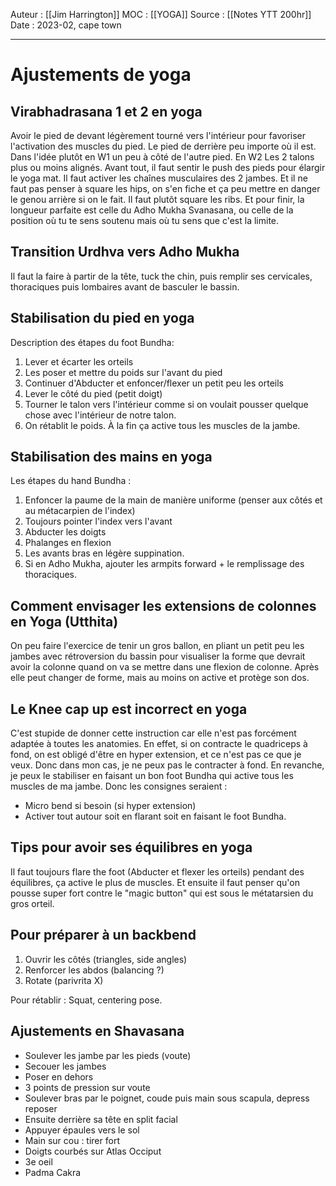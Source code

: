 Auteur : [[Jim Harrington]]
MOC : [[YOGA]] 
Source : [[Notes YTT 200hr]]
Date : 2023-02, cape town
***

# Ajustements de yoga
## Virabhadrasana 1 et 2 en yoga
Avoir le pied de devant légèrement tourné vers l'intérieur pour favoriser l'activation des muscles du pied. Le pied de derrière peu importe où il est. Dans l'idée plutôt en W1 un peu à côté de l'autre pied. En W2 Les 2 talons plus ou moins alignés. Avant tout, il faut sentir le push des pieds pour élargir le yoga mat. Il faut activer les chaînes musculaires des 2 jambes. Et il ne faut pas penser à square les hips, on s'en fiche et ça peu mettre en danger le genou arrière si on le fait. Il faut plutôt square les ribs. Et pour finir, la longueur parfaite est celle du Adho Mukha Svanasana, ou celle de la position où tu te sens soutenu mais où tu sens que c'est la limite. 

## Transition Urdhva vers Adho Mukha
Il faut la faire à partir de la tête, tuck the chin, puis remplir ses cervicales, thoraciques puis lombaires avant de basculer le bassin. 

## Stabilisation du pied en yoga
Description des étapes du foot Bundha:  
1. Lever et écarter les orteils
2. Les poser et mettre du poids sur l'avant du pied
3. Continuer d'Abducter et enfoncer/flexer un petit peu les orteils
4. Lever le côté du pied (petit doigt)
5. Tourner le talon vers l'intérieur comme si on voulait pousser quelque chose avec l'intérieur de notre talon. 
6. On rétablit le poids.
À la fin ça active tous les muscles de la jambe. 

## Stabilisation des mains en yoga
Les étapes du hand Bundha : 
1. Enfoncer la paume de la main de manière uniforme (penser aux côtés et au métacarpien de l'index)
2. Toujours pointer l'index vers l'avant 
3. Abducter les doigts 
4. Phalanges en flexion 
5. Les avants bras en légère suppination. 
6. Si en Adho Mukha, ajouter les armpits forward + le remplissage des thoraciques. 

## Comment envisager les extensions de colonnes en Yoga (Utthita)
On peu faire l'exercice de tenir un gros ballon, en pliant un petit peu les jambes avec rétroversion du bassin pour visualiser la forme que devrait avoir la colonne quand on va se mettre dans une flexion de colonne. Après elle peut changer de forme, mais au moins on active et protège son dos. 

## Le Knee cap up est incorrect en yoga
C'est stupide de donner cette instruction car elle n'est pas forcément adaptée à toutes les anatomies. En effet, si on contracte le quadriceps à fond, on est obligé d'être en hyper extension, et ce n'est pas ce que je veux. Donc dans mon cas, je ne peux pas le contracter à fond. En revanche, je peux le stabiliser en faisant un bon foot Bundha qui active tous les muscles de ma jambe. Donc les consignes seraient : 
- Micro bend si besoin (si hyper extension)
- Activer tout autour soit en flarant soit en faisant le foot Bundha. 

## Tips pour avoir ses équilibres en yoga
Il faut toujours flare the foot (Abducter et flexer les orteils) pendant des équilibres, ça active le plus de muscles. Et ensuite il faut penser qu'on pousse super fort contre le "magic button" qui est sous le métatarsien du gros orteil.

## Pour préparer à un backbend 
1. Ouvrir les côtés (triangles, side angles)
2. Renforcer les abdos (balancing ?)
3. Rotate (parivrita X)

Pour rétablir : Squat, centering pose. 

## Ajustements en Shavasana
- Soulever les jambe par les pieds (voute)
- Secouer les jambes
- Poser en dehors
- 3 points de pression sur voute
- Soulever bras par le poignet, coude puis main sous scapula, depress reposer
- Ensuite derrière sa tête en split facial
- Appuyer épaules vers le sol
- Main sur cou : tirer fort
- Doigts courbés sur Atlas Occiput 
- 3e oeil
- Padma Cakra